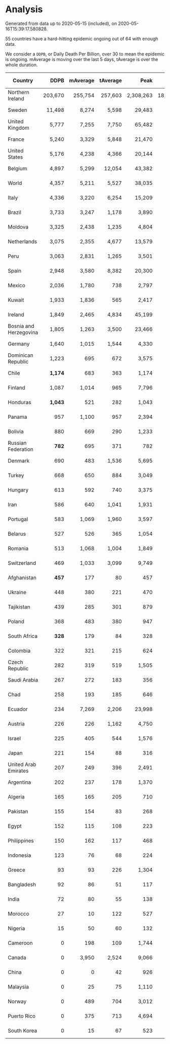 
# Analysis

Generated from data up to 2020-05-15 (included), on 2020-05-16T15:39:17.580828.

55 countries have a hard-hitting epidemic ongoing out of 64 with enough data.

We consider a `DDPB`, or Daily Death Per Billion, over 30 to mean the epidemic is ongoing.
mAverage is moving over the last 5 days, tAverage is over the whole duration.


| Country | DDPB | mAverage | tAverage | Peak | Total | Start | Peak Date | End | Duration |  Status |
|---------|-----:|---------:|---------:|-----:|------:|-------|-----------|-----|----------|---------|
| Northern Ireland | 203,670 | 255,754 | 257,603 | 2,308,263 | 18,032,217 | 2020-03-06 | 2020-04-30 | None | 70 days | ongoing |
| Sweden | 11,498 | 8,274 | 5,598 | 29,483 | 358,294 | 2020-03-12 | 2020-04-16 | None | 64 days | ongoing |
| United Kingdom | 5,777 | 7,255 | 7,750 | 65,482 | 511,520 | 2020-03-10 | 2020-04-30 | None | 66 days | ongoing |
| France | 5,240 | 3,329 | 5,848 | 21,470 | 409,426 | 2020-03-06 | 2020-04-16 | None | 70 days | ongoing |
| United States | 5,176 | 4,238 | 4,366 | 20,144 | 266,353 | 2020-03-15 | 2020-04-16 | None | 61 days | ongoing |
| Belgium | 4,897 | 5,299 | 12,054 | 43,382 | 783,560 | 2020-03-11 | 2020-04-10 | None | 65 days | ongoing |
| World | 4,357 | 5,211 | 5,527 | 38,035 | 370,313 | 2020-03-09 | 2020-04-30 | None | 67 days | ongoing |
| Italy | 4,336 | 3,220 | 6,254 | 15,209 | 519,109 | 2020-02-22 | 2020-03-28 | None | 83 days | ongoing |
| Brazil | 3,733 | 3,247 | 1,178 | 3,890 | 67,168 | 2020-03-19 | 2020-05-14 | None | 57 days | ongoing |
| Moldova | 3,325 | 2,438 | 1,235 | 4,804 | 71,672 | 2020-03-18 | 2020-04-16 | None | 58 days | ongoing |
| Netherlands | 3,075 | 2,355 | 4,677 | 13,579 | 327,448 | 2020-03-06 | 2020-04-07 | None | 70 days | ongoing |
| Peru | 3,063 | 2,831 | 1,265 | 3,501 | 70,845 | 2020-03-20 | 2020-05-14 | None | 56 days | ongoing |
| Spain | 2,948 | 3,580 | 8,382 | 20,300 | 586,741 | 2020-03-06 | 2020-04-02 | None | 70 days | ongoing |
| Mexico | 2,036 | 1,780 | 738 | 2,797 | 35,448 | 2020-03-28 | 2020-05-13 | None | 48 days | ongoing |
| Kuwait | 1,933 | 1,836 | 565 | 2,417 | 23,188 | 2020-04-04 | 2020-05-12 | None | 41 days | ongoing |
| Ireland | 1,849 | 2,465 | 4,834 | 45,199 | 309,381 | 2020-03-12 | 2020-04-25 | None | 64 days | ongoing |
| Bosnia and Herzegovina | 1,805 | 1,263 | 3,500 | 23,466 | 38,503 | 2020-05-04 | 2020-05-04 | None | 11 days | ongoing |
| Germany | 1,640 | 1,015 | 1,544 | 4,330 | 97,273 | 2020-03-13 | 2020-04-15 | None | 63 days | ongoing |
| Dominican Republic | 1,223 | 695 | 672 | 3,575 | 39,681 | 2020-03-17 | 2020-04-13 | None | 59 days | ongoing |
| Chile | **1,174** | 683 | 363 | 1,174 | 19,623 | 2020-03-22 | 2020-05-15 | None | 54 days | ongoing |
| Finland | 1,087 | 1,014 | 965 | 7,796 | 53,103 | 2020-03-21 | 2020-04-22 | None | 55 days | ongoing |
| Honduras | **1,043** | 521 | 282 | 1,043 | 13,858 | 2020-03-27 | 2020-05-06 | None | 49 days | ongoing |
| Panama | 957 | 1,100 | 957 | 2,394 | 62,225 | 2020-03-11 | 2020-04-21 | None | 65 days | ongoing |
| Bolivia | 880 | 669 | 290 | 1,233 | 13,377 | 2020-03-30 | 2020-05-14 | None | 46 days | ongoing |
| Russian Federation | **782** | 695 | 371 | 782 | 16,710 | 2020-03-31 | 2020-05-15 | None | 45 days | ongoing |
| Denmark | 690 | 483 | 1,536 | 5,695 | 93,704 | 2020-03-15 | 2020-04-02 | None | 61 days | ongoing |
| Turkey | 668 | 650 | 884 | 3,049 | 48,651 | 2020-03-21 | 2020-04-17 | None | 55 days | ongoing |
| Hungary | 613 | 592 | 740 | 3,375 | 45,188 | 2020-03-15 | 2020-04-19 | None | 61 days | ongoing |
| Iran | 586 | 640 | 1,041 | 1,931 | 84,336 | 2020-02-24 | 2020-04-04 | None | 81 days | ongoing |
| Portugal | 583 | 1,069 | 1,960 | 3,597 | 115,688 | 2020-03-17 | 2020-04-03 | None | 59 days | ongoing |
| Belarus | 527 | 526 | 365 | 1,054 | 16,432 | 2020-03-31 | 2020-05-09 | None | 45 days | ongoing |
| Romania | 513 | 1,068 | 1,004 | 1,849 | 54,221 | 2020-03-22 | 2020-04-10 | None | 54 days | ongoing |
| Switzerland | 469 | 1,033 | 3,099 | 9,749 | 220,095 | 2020-03-05 | 2020-04-15 | None | 71 days | ongoing |
| Afghanistan | **457** | 177 | 80 | 457 | 4,094 | 2020-03-25 | 2020-05-15 | None | 51 days | ongoing |
| Ukraine | 448 | 380 | 221 | 470 | 10,643 | 2020-03-28 | 2020-05-08 | None | 48 days | ongoing |
| Tajikistan | 439 | 285 | 301 | 879 | 3,620 | 2020-05-03 | 2020-05-09 | None | 12 days | ongoing |
| Poland | 368 | 483 | 380 | 947 | 23,217 | 2020-03-15 | 2020-04-25 | None | 61 days | ongoing |
| South Africa | **328** | 179 | 84 | 328 | 4,119 | 2020-03-27 | 2020-05-15 | None | 49 days | ongoing |
| Colombia | 322 | 321 | 215 | 624 | 10,551 | 2020-03-27 | 2020-05-03 | None | 49 days | ongoing |
| Czech Republic | 282 | 319 | 519 | 1,505 | 27,543 | 2020-03-23 | 2020-04-15 | None | 53 days | ongoing |
| Saudi Arabia | 267 | 272 | 183 | 356 | 8,646 | 2020-03-29 | 2020-04-21 | None | 47 days | ongoing |
| Chad | 258 | 193 | 185 | 646 | 2,968 | 2020-04-29 | 2020-05-08 | None | 16 days | ongoing |
| Ecuador | 234 | 7,269 | 2,206 | 23,998 | 136,822 | 2020-03-14 | 2020-05-11 | None | 62 days | ongoing |
| Austria | 226 | 226 | 1,162 | 4,750 | 74,408 | 2020-03-12 | 2020-04-23 | None | 64 days | ongoing |
| Israel | 225 | 405 | 544 | 1,576 | 29,924 | 2020-03-21 | 2020-04-10 | None | 55 days | ongoing |
| Japan | 221 | 154 | 88 | 316 | 5,757 | 2020-03-11 | 2020-05-02 | None | 65 days | ongoing |
| United Arab Emirates | 207 | 249 | 396 | 2,491 | 21,785 | 2020-03-21 | 2020-05-10 | None | 55 days | ongoing |
| Argentina | 202 | 237 | 178 | 1,370 | 9,093 | 2020-03-25 | 2020-03-30 | None | 51 days | ongoing |
| Algeria | 165 | 165 | 205 | 710 | 12,524 | 2020-03-15 | 2020-04-10 | None | 61 days | ongoing |
| Pakistan | 155 | 154 | 83 | 268 | 3,766 | 2020-03-31 | 2020-05-12 | None | 45 days | ongoing |
| Egypt | 152 | 115 | 108 | 223 | 5,773 | 2020-03-23 | 2020-04-29 | None | 53 days | ongoing |
| Philippines | 150 | 162 | 117 | 468 | 7,530 | 2020-03-12 | 2020-04-12 | None | 64 days | ongoing |
| Indonesia | 123 | 76 | 68 | 224 | 3,988 | 2020-03-18 | 2020-04-14 | None | 58 days | ongoing |
| Greece | 93 | 93 | 226 | 1,304 | 14,515 | 2020-03-12 | 2020-04-04 | None | 64 days | ongoing |
| Bangladesh | 92 | 86 | 51 | 117 | 1,819 | 2020-04-10 | 2020-05-13 | None | 35 days | ongoing |
| India | 72 | 80 | 55 | 138 | 1,940 | 2020-04-10 | 2020-05-05 | None | 35 days | ongoing |
| Morocco | 27 | 10 | 122 | 527 | 5,246 | 2020-03-28 | 2020-04-05 | 2020-05-10 | 43 days | finished |
| Nigeria | 15 | 50 | 60 | 132 | 840 | 2020-04-30 | 2020-05-11 | 2020-05-14 | 14 days | finished |
| Cameroon | 0 | 198 | 109 | 1,744 | 5,499 | 2020-03-25 | 2020-05-07 | 2020-05-14 | 50 days | finished |
| Canada | 0 | 3,950 | 2,524 | 9,066 | 146,414 | 2020-03-17 | 2020-05-06 | 2020-05-14 | 58 days | finished |
| China | 0 | 0 | 42 | 926 | 3,292 | 2020-01-30 | 2020-04-16 | 2020-04-16 | 77 days | finished |
| Malaysia | 0 | 25 | 75 | 1,110 | 4,389 | 2020-03-17 | 2020-04-04 | 2020-05-14 | 58 days | finished |
| Norway | 0 | 489 | 704 | 3,012 | 43,654 | 2020-03-13 | 2020-04-21 | 2020-05-14 | 62 days | finished |
| Puerto Rico | 0 | 375 | 713 | 4,694 | 35,651 | 2020-03-24 | 2020-05-01 | 2020-05-13 | 50 days | finished |
| South Korea | 0 | 15 | 67 | 523 | 5,296 | 2020-02-23 | 2020-03-10 | 2020-05-12 | 79 days | finished |

